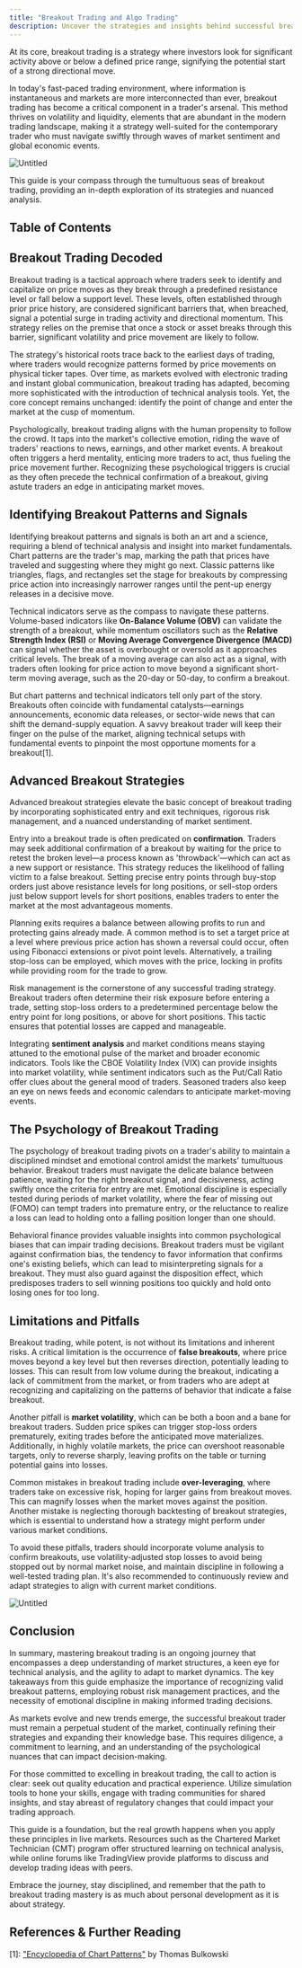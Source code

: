 ```yaml
---
title: "Breakout Trading and Algo Trading"
description: Uncover the strategies and insights behind successful breakout trading. Learn about identifying patterns, utilizing technical indicators, employing advanced tactics, understanding market psychology, and navigating limitations. Master this essential tactic for contemporary traders in volatile markets.
---
```




At its core, breakout trading is a strategy where investors look for significant activity above or below a defined price range, signifying the potential start of a strong directional move.

In today's fast-paced trading environment, where information is instantaneous and markets are more interconnected than ever, breakout trading has become a critical component in a trader's arsenal. This method thrives on volatility and liquidity, elements that are abundant in the modern trading landscape, making it a strategy well-suited for the contemporary trader who must navigate swiftly through waves of market sentiment and global economic events.

![Untitled](images/Untitled.png)

This guide is your compass through the tumultuous seas of breakout trading, providing an in-depth exploration of its strategies and nuanced analysis.

## Table of Contents

## Breakout Trading Decoded

Breakout trading is a tactical approach where traders seek to identify and capitalize on price moves as they break through a predefined resistance level or fall below a support level. These levels, often established through prior price history, are considered significant barriers that, when breached, signal a potential surge in trading activity and directional momentum. This strategy relies on the premise that once a stock or asset breaks through this barrier, significant volatility and price movement are likely to follow.

The strategy's historical roots trace back to the earliest days of trading, where traders would recognize patterns formed by price movements on physical ticker tapes. Over time, as markets evolved with electronic trading and instant global communication, breakout trading has adapted, becoming more sophisticated with the introduction of technical analysis tools. Yet, the core concept remains unchanged: identify the point of change and enter the market at the cusp of momentum.

Psychologically, breakout trading aligns with the human propensity to follow the crowd. It taps into the market's collective emotion, riding the wave of traders' reactions to news, earnings, and other market events. A breakout often triggers a herd mentality, enticing more traders to act, thus fueling the price movement further. Recognizing these psychological triggers is crucial as they often precede the technical confirmation of a breakout, giving astute traders an edge in anticipating market moves.

## Identifying Breakout Patterns and Signals

Identifying breakout patterns and signals is both an art and a science, requiring a blend of technical analysis and insight into market fundamentals. Chart patterns are the trader's map, marking the path that prices have traveled and suggesting where they might go next. Classic patterns like triangles, flags, and rectangles set the stage for breakouts by compressing price action into increasingly narrower ranges until the pent-up energy releases in a decisive move.

Technical indicators serve as the compass to navigate these patterns. Volume-based indicators like **On-Balance Volume (OBV)** can validate the strength of a breakout, while momentum oscillators such as the **Relative Strength Index (RSI)** or **Moving Average Convergence Divergence (MACD)** can signal whether the asset is overbought or oversold as it approaches critical levels. The break of a moving average can also act as a signal, with traders often looking for price action to move beyond a significant short-term moving average, such as the 20-day or 50-day, to confirm a breakout.

But chart patterns and technical indicators tell only part of the story. Breakouts often coincide with fundamental catalysts—earnings announcements, economic data releases, or sector-wide news that can shift the demand-supply equation. A savvy breakout trader will keep their finger on the pulse of the market, aligning technical setups with fundamental events to pinpoint the most opportune moments for a breakout[1].

## Advanced Breakout Strategies

Advanced breakout strategies elevate the basic concept of breakout trading by incorporating sophisticated entry and exit techniques, rigorous risk management, and a nuanced understanding of market sentiment.

Entry into a breakout trade is often predicated on **confirmation**. Traders may seek additional confirmation of a breakout by waiting for the price to retest the broken level—a process known as 'throwback'—which can act as a new support or resistance. This strategy reduces the likelihood of falling victim to a false breakout. Setting precise entry points through buy-stop orders just above resistance levels for long positions, or sell-stop orders just below support levels for short positions, enables traders to enter the market at the most advantageous moments.

Planning exits requires a balance between allowing profits to run and protecting gains already made. A common method is to set a target price at a level where previous price action has shown a reversal could occur, often using Fibonacci extensions or pivot point levels. Alternatively, a trailing stop-loss can be employed, which moves with the price, locking in profits while providing room for the trade to grow.

Risk management is the cornerstone of any successful trading strategy. Breakout traders often determine their risk exposure before entering a trade, setting stop-loss orders to a predetermined percentage below the entry point for long positions, or above for short positions. This tactic ensures that potential losses are capped and manageable.

Integrating **sentiment analysis** and market conditions means staying attuned to the emotional pulse of the market and broader economic indicators. Tools like the CBOE Volatility Index (VIX) can provide insights into market volatility, while sentiment indicators such as the Put/Call Ratio offer clues about the general mood of traders. Seasoned traders also keep an eye on news feeds and economic calendars to anticipate market-moving events.

## The Psychology of Breakout Trading

The psychology of breakout trading pivots on a trader's ability to maintain a disciplined mindset and emotional control amidst the markets' tumultuous behavior. Breakout traders must navigate the delicate balance between patience, waiting for the right breakout signal, and decisiveness, acting swiftly once the criteria for entry are met. Emotional discipline is especially tested during periods of market volatility, where the fear of missing out (FOMO) can tempt traders into premature entry, or the reluctance to realize a loss can lead to holding onto a falling position longer than one should.

Behavioral finance provides valuable insights into common psychological biases that can impair trading decisions. Breakout traders must be vigilant against confirmation bias, the tendency to favor information that confirms one's existing beliefs, which can lead to misinterpreting signals for a breakout. They must also guard against the disposition effect, which predisposes traders to sell winning positions too quickly and hold onto losing ones for too long.

## Limitations and Pitfalls

Breakout trading, while potent, is not without its limitations and inherent risks. A critical limitation is the occurrence of **false breakouts**, where price moves beyond a key level but then reverses direction, potentially leading to losses. This can result from low volume during the breakout, indicating a lack of commitment from the market, or from traders who are adept at recognizing and capitalizing on the patterns of behavior that indicate a false breakout.

Another pitfall is **market volatility**, which can be both a boon and a bane for breakout traders. Sudden price spikes can trigger stop-loss orders prematurely, exiting trades before the anticipated move materializes. Additionally, in highly volatile markets, the price can overshoot reasonable targets, only to reverse sharply, leaving profits on the table or turning potential gains into losses.

Common mistakes in breakout trading include **over-leveraging**, where traders take on excessive risk, hoping for larger gains from breakout moves. This can magnify losses when the market moves against the position. Another mistake is neglecting thorough backtesting of breakout strategies, which is essential to understand how a strategy might perform under various market conditions.

To avoid these pitfalls, traders should incorporate volume analysis to confirm breakouts, use volatility-adjusted stop losses to avoid being stopped out by normal market noise, and maintain discipline in following a well-tested trading plan. It's also recommended to continuously review and adapt strategies to align with current market conditions.

![Untitled](images/Untitled%201.png)

## Conclusion

In summary, mastering breakout trading is an ongoing journey that encompasses a deep understanding of market structures, a keen eye for technical analysis, and the agility to adapt to market dynamics. The key takeaways from this guide emphasize the importance of recognizing valid breakout patterns, employing robust risk management practices, and the necessity of emotional discipline in making informed trading decisions.

As markets evolve and new trends emerge, the successful breakout trader must remain a perpetual student of the market, continually refining their strategies and expanding their knowledge base. This requires diligence, a commitment to learning, and an understanding of the psychological nuances that can impact decision-making.

For those committed to excelling in breakout trading, the call to action is clear: seek out quality education and practical experience. Utilize simulation tools to hone your skills, engage with trading communities for shared insights, and stay abreast of regulatory changes that could impact your trading approach.

This guide is a foundation, but the real growth happens when you apply these principles in live markets. Resources such as the Chartered Market Technician (CMT) program offer structured learning on technical analysis, while online forums like TradingView provide platforms to discuss and develop trading ideas with peers.

Embrace the journey, stay disciplined, and remember that the path to breakout trading mastery is as much about personal development as it is about strategy.

## References & Further Reading

[1]: ["Encyclopedia of Chart Patterns"](https://www.amazon.com/Encyclopedia-Chart-Patterns-Thomas-Bulkowski/dp/0471668265) by Thomas Bulkowski